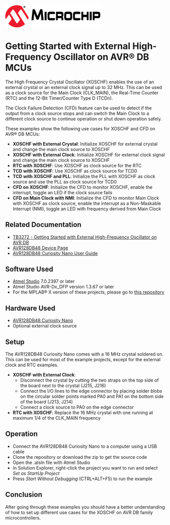 <a href="https://www.microchip.com" rel="nofollow"><img src="images/microchip.png" alt="MCHP" width="300"/></a>

# Getting Started with External High-Frequency Oscillator on AVR® DB MCUs

The High Frequency Crystal Oscillator (XOSCHF) enables the use of an external crystal or an external clock signal up to 32 MHz. This can be used as a clock source for the Main Clock (CLK_MAIN), the Real-Time Counter (RTC) and the 12-Bit Timer/Counter Type D (TCDn).

The Clock Failure Detection (CFD) feature can be used to detect if the output from a clock source stops and can switch the Main Clock to a different clock source to continue operation or shut down operation safely.

These examples show the following use cases for XOSCHF and CFD on AVR® DB MCUs:

* **XOSCHF with External Crystal**:
  Initialize XOSCHF for external crystal and change the main clock source to XOSCHF
* **XOSCHF with External Clock**:
  Initialize XOSCHF for external clock signal and change the main clock source to XOSCHF
* **RTC with XOSCHF**:
  Use XOSCHF as clock source for the RTC
* **TCD with XOSCHF**:
  Use XOSCHF as clock source for TCD0
* **TCD with XOSCHF and PLL**:
  Initialize the PLL with XOSCHF as clock source and use the PLL as clock source for TCD0
* **CFD on XOSCHF**:
  Initialize the CFD to monitor XOSCHF, enable the interrupt, toggle an LED if the clock source fails
* **CFD on Main Clock with NMI**:
  Initialize the CFD to monitor Main Clock with XOSCHF as clock source, enable the interrupt as a Non-Maskable Interrupt (NMI), toggle an LED with frequency derived from Main Clock

## Related Documentation

* [TB3272 - Getting Started with External High-Frequency Oscillator on AVR DB](https://microchip.com/DS90003272)
* [AVR128DB48 Device Page](https://www.microchip.com/wwwproducts/en/AVR128DB48)
* [AVR128DB48 Curiosity Nano User Guide](https://www.microchip.com/DS50003037)

## Software Used

* [Atmel Studio](https://www.microchip.com/mplab/avr-support/atmel-studio-7) 7.0.2397 or later
* Atmel Studio AVR-Dx_DFP version 1.3.67 or later
* For the MPLAB® X version of these projects, please go to [this repository](https://github.com/microchip-pic-avr-examples/avr128db48-getting-started-with-xoschf-mplab)

## Hardware Used

* [AVR128DB48 Curiosity Nano](https://www.microchip.com/DevelopmentTools/ProductDetails/PartNO/EV35L43A)
* Optional external clock source

## Setup

The AVR128DB48 Curiosity Nano comes with a 16 MHz crystal soldered on. This can be used for most of the example projects, except for the external clock and RTC examples.

* **XOSCHF with External Clock**:
  * Disconnect the crystal by cutting the two straps on the top side of the board next to the crystal (J215, J216)
  * Connect the I/O lines to the edge connector by placing solder blobs on the circular solder points marked PA0 and PA1 on the bottom side of the board (J213, J214)
  * Connect a clock source to PA0 on the edge connector
* **RTC with XOSCHF**:
  Replace the 16 MHz crystal with one running at maximum 1/4 of the CLK_MAIN frequency

## Operation

* Connect the AVR128DB48 Curiosity Nano to a computer using a USB cable
* Clone the repository or download the zip to get the source code
* Open the .atsln file with Atmel Studio
* In Solution Explorer, right-click the project you want to run and select *Set as StartUp Project*
* Press *Start Without Debugging* (CTRL+ALT+F5) to run the example

## Conclusion

After going through these examples you should have a better understanding of how to set up different use cases for the XOSCHF on AVR DB family microcontrollers.
